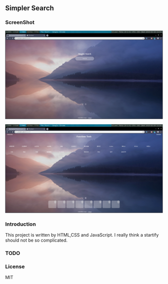## Simpler Search

### ScreenShot

![screenshot](./1.png)

![screenshot](./2.png)

### Introduction

This project is written by HTML,CSS and JavaScript.
I really think a startify should not be so complicated.

### TODO

### License

MIT

